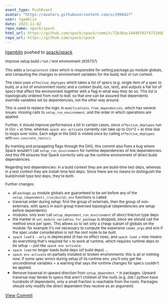 ```yaml
---
event_type: PushEvent
avatar: "https://avatars.githubusercontent.com/u/299842?"
user: tgamblin
date: 2023-11-02
repo_name: spack/spack
html_url: https://github.com/spack/spack/commit/72b36ac14446782f47519db8ee5cff6631b2b4c9
repo_url: https://github.com/spack/spack
---
```


<a href='https://github.com/tgamblin' target='_blank'>tgamblin</a> pushed to <a href='https://github.com/spack/spack' target='_blank'>spack/spack</a>

<small>Improve setup build / run / test environment (#35737)

This adds a `SetupContext` class which is responsible for setting
package.py module globals, and computing the changes to environment
variables for the build, test or run context.

The class uses `effective_deptypes` which takes a list of specs (e.g. single
item of a spec to build, or a list of environment roots) and a context
(build, run, test), and outputs a flat list of specs that affect the
environment together with a flag in what way they do so. This list is
topologically ordered from root to leaf, so that one can be assured that
dependents override variables set by dependencies, not the other way
around.

This is used to replace the logic in `modifications_from_dependencies`,
which has several issues: missing calls to `setup_run_environment`, and
the order in which operations are applied.

Further, it should improve performance a bit in certain cases, since
`effective_deptypes` run in O(v + e) time, whereas `spack env activate`
currently can take up to O(v^2 + e) time due to loops over roots. Each
edge in the DAG is visited once by calling `effective_deptypes` with
`env.concrete_roots()`.

By marking and propagating flags through the DAG, this commit also fixes
a bug where Spack wouldn't call `setup_run_environment` for runtime
dependencies of link dependencies. And this PR ensures that Spack
correctly sets up the runtime environment of direct build dependencies.

Regarding test dependencies: in a build context they are are build-time
test deps, whereas in a test context they are install-time test deps.
Since there are no means to distinguish the build/install type test deps,
they're both.

Further changes:

- all `package.py` module globals are guaranteed to be set before any of the
  `setup_(dependent)_(run|build)_env` functions is called
- traversal order during setup: first the group of externals, then the group
  of non-externals, with specs in each group traversed topological (dependencies
  are setup before dependents)
- modules: only ever call `setup_dependent_run_environment` of *direct* link/run
   type deps
- the marker in `set_module_variables_for_package` is dropped, since we should
  call the method once per spec. This allows us to set only a cheap subset of
  globals on the module: for example it's not necessary to compute the expensive
  `cmake_args` and w/e if the spec under consideration is not the root node to be
  built.
- `spack load`'s `--only` is deprecated (it has no effect now), and `spack load x`
  now means: do everything that's required for `x` to work at runtime, which
  requires runtime deps to be setup -- just like `spack env activate`.
- `spack load` no longer loads build deps (of build deps) ...
- `spack env activate` on partially installed or broken environments: this is all
  or nothing now. If some spec errors during setup of its runtime env, you'll only
  get the unconditional variables + a warning that says the runtime changes for
  specs couldn't be applied.
- Remove traversal in upward direction from `setup_dependent_*` in packages.
  Upward traversal may iterate to specs that aren't children of the roots
  (e.g. zlib / python have hundreds of dependents, only a small fraction is
  reachable from the roots. Packages should only modify the direct dependent
  they receive as an argument)</small>

<a href='https://github.com/spack/spack/commit/72b36ac14446782f47519db8ee5cff6631b2b4c9' target='_blank'>View Commit</a>